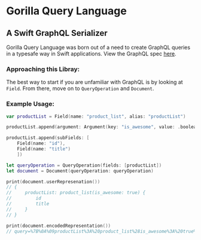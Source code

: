 # Gorilla Query Language
## A Swift GraphQL Serializer

Gorilla Query Language was born out of a need to create GraphQL queries in a typesafe way in Swift applications.
View the GraphQL spec [here](https://facebook.github.io/graphql).

### Approaching this Libray:
The best way to start if you are unfamiliar with GraphQL is by looking at `Field`. From there, move on to 
`QueryOperation` and `Document`.

### Example Usage:

``` swift
var productList = Field(name: "product_list", alias: "productList")

productList.append(argument: Argument(key: "is_awesome", value: .boolean(true)))

productList.append(subFields: [
	Field(name: "id"),
	Field(name: "title")
	])

let queryOperation = QueryOperation(fields: [productList])
let document = Document(queryOperation: queryOperation)

print(document.userRepresenation())
// {
//     productList: product_list(is_awesome: true) {
//         id
//         title
//     }
// }

print(document.encodedRepresentation())
// query=%7B%0A%09productList%3A%20product_list%28is_awesome%3A%20true%29%20%7B%0A%09%09id%0A%09%09title%0A%09%7D%0A%7D

```
